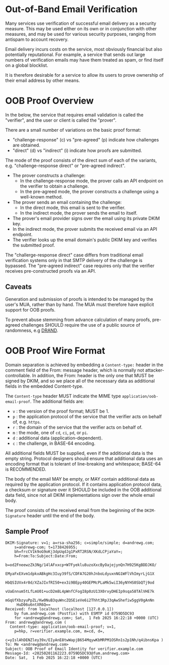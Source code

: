 # Out-of-Band Email Verification

Many services use verification of successful email delivery as a security measure.
This may be used either on its own or in conjunction with other measures, and may be used for various security purposes, ranging from antispam to account recovery.

Email delivery incurs costs on the service, most obviously financial but also potentially reputational.
For example, a service that sends out large numbers of verification emails may have them treated as spam, or find itself on a global blocklist.

It is therefore desirable for a service to allow its users to prove ownership of their email address by other means.

# OOB Proof Overview

In the below, the service that requires email validation is called the "verifier", and the user or client is called the "prover".

There are a small number of variations on the basic proof format:

* "challenge-response" (c) vs "pre-agreed" (p) indicate how challenges are obtained.
* "direct" (d) vs "indirect" (i) indicate how proofs are submitted.

The mode of the proof consists of the direct sum of each of the variants, e.g. "challenge-response direct" or "pre-agreed indirect".

* The prover constructs a challenge:
    * In the challenge-response mode, the prover calls an API endpoint on the verifier to obtain a challenge.
    * In the pre-agreed mode, the prover constructs a challenge using a well-known method.
* The prover sends an email containing the challenge:
    * In the direct mode, this email is sent to the verifier.
    * In the indirect mode, the prover sends the email to itself.
* The prover's email provider signs over the email using its private DKIM key.
* In the indirect mode, the prover submits the received email via an API endpoint.
* The verifier looks up the email domain's public DKIM key and verifies the submitted proof.

The "challerge-response direct" case differs from traditional email verification systems only in that SMTP delivery of the challenge is bypassed.
The "pre-agreed indirect" case requires only that the verifier receives pre-constructed proofs via an API.

## Caveats

Generation and submission of proofs is intended to be managed by the user's MUA, rather than by hand.
The MUA must therefore have explicit support for OOB proofs.

To prevent abuse stemming from advance calculation of many proofs, pre-agreed challenges SHOULD require the use of a public source of randomness, e.g [DRAND](https://drand.love).

# OOB Proof Wire Format

Domain separation is achieved by embedding a `Content-type:` header in the comment field of the From: message header, which is normally not attacker-controllable.
In addition, the From: header is the only one that MUST be signed by DKIM, and so we place all of the necessary data as additional fields in the embedded Content-type.

The `Content-type` header MUST indicate the MIME type `application/oob-email-proof`.
The additional fields are:

* `v` : the version of the proof format; MUST be 1.
* `p` : the application protocol of the service that the verifier acts on behalf of, e.g. `https`.
* `r` : the domain of the service that the verifier acts on behalf of.
* `m` : the mode, one of `cd`, `ci`, `pd`, or `pi`.
* `d` : additional data (application-dependent).
* `c` : the challenge, in BASE-64 encoding.

All additional fields MUST be supplied, even if the additional data is the empty string.
Protocol designers should ensure that additional data uses an encoding format that is tolerant of line-breaking and whitespace; BASE-64 is RECOMMENDED.

The body of the email MAY be empty, or MAY contain additional data as required by the application protocol.
If it contains application protocol data, a checksum or signature over it SHOULD be included in the OOB additional data field, since not all DKIM implementations sign over the whole email body.

The proof consists of the received email from the beginning of the `DKIM-Signature` header until the end of the body.

## Sample Proof

```
DKIM-Signature: v=1; a=rsa-sha256; c=simple/simple; d=andrewg.com;
	s=andrewg-com; t=1738426955;
	bh=frcCV1k9oG9oKj3dpUqdJg1PxRT2RSN/XKdLCPjaYaY=;
	h=From:To:Subject:Date:From;
	b=od2FneewzZk3Ng/14lAFxxcp+W7Fyeklu8uzoXxcByOajejynQn7H925KgBDDJKO/
	 EMyaFxEXvm1dpkxABkgHc3Iuy39fS/CDFA7G20hJnboLdyuxnNG1WFlVhImyrLjG1X
	 HbQSIUVx4r0d/XZaJIxfRI50+ex3i9BEpy40GEPMcPLaMk5wiI36yNYHS0SbQTj9od
	 vUaEnnum5tLfLmU01+ucD2m8L4pWnfCFogI8p0zU13X0rxyDHEIp9sqa58TAlVHE7k
	 mGqUfXbzyuPpZL/Kw0NuB3quWncZQSEieVe6i2Thht3RpJ3qAwShefiw5ggV0gAnNn
	 HuD06u6ntXR6Q==
Received: from localhost (localhost [127.0.0.1])
	by fum.andrewg.com (Postfix) with ESMTP id 0759D5DC93
	for <andrewg@andrewg.com>; Sat,  1 Feb 2025 16:22:18 +0000 (UTC)
From: andrewg@andrewg.com (
  Content-type: application/oob-email-proof; v=1,
    p=hkp, r=verifier.example.com, m=cd, d=,
    c=yIslAhDENZley39x/EIyAnE8twWapjB654MqywKbMRPM1OSRn1s2p1Nh/q4ibnsKpa )
To: Me <andrewg@andrewg.com>
Subject: OOB Proof of Email Identity for verifier.example.com
Message-Id: <20250201162223.0759D5DC93@fum.andrewg.com>
Date: Sat,  1 Feb 2025 16:22:18 +0000 (UTC)

```
